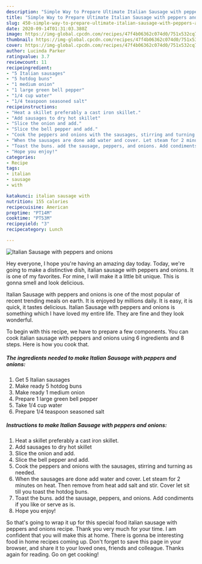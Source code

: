 ```yaml
---
description: "Simple Way to Prepare Ultimate Italian Sausage with peppers and onions"
title: "Simple Way to Prepare Ultimate Italian Sausage with peppers and onions"
slug: 450-simple-way-to-prepare-ultimate-italian-sausage-with-peppers-and-onions
date: 2020-09-14T01:31:03.380Z
image: https://img-global.cpcdn.com/recipes/47f4b06362c074d0/751x532cq70/italian-sausage-with-peppers-and-onions-recipe-main-photo.jpg
thumbnail: https://img-global.cpcdn.com/recipes/47f4b06362c074d0/751x532cq70/italian-sausage-with-peppers-and-onions-recipe-main-photo.jpg
cover: https://img-global.cpcdn.com/recipes/47f4b06362c074d0/751x532cq70/italian-sausage-with-peppers-and-onions-recipe-main-photo.jpg
author: Lucinda Parker
ratingvalue: 3.7
reviewcount: 11
recipeingredient:
- "5 Italian sausages"
- "5 hotdog buns"
- "1 medium onion"
- "1 large green bell pepper"
- "1/4 cup water"
- "1/4 teaspoon seasoned salt"
recipeinstructions:
- "Heat a skillet preferably a cast iron skillet."
- "Add sausages to dry hot skillet"
- "Slice the onion and add."
- "Slice the bell pepper and add."
- "Cook the peppers and onions with the sausages, stirring and turning as needed."
- "When the sausages are done add water and cover. Let steam for 2 minutes on heat. Then remove from heat add salt and stir. Cover let sit till you toast the hotdog buns."
- "Toast the buns. add the sausage, peppers, and onions. Add condiments if you like or serve as is."
- "Hope you enjoy!"
categories:
- Recipe
tags:
- italian
- sausage
- with

katakunci: italian sausage with 
nutrition: 155 calories
recipecuisine: American
preptime: "PT14M"
cooktime: "PT53M"
recipeyield: "3"
recipecategory: Lunch

---
```



![Italian Sausage with peppers and onions](https://img-global.cpcdn.com/recipes/47f4b06362c074d0/751x532cq70/italian-sausage-with-peppers-and-onions-recipe-main-photo.jpg)

Hey everyone, I hope you're having an amazing day today. Today, we're going to make a distinctive dish, italian sausage with peppers and onions. It is one of my favorites. For mine, I will make it a little bit unique. This is gonna smell and look delicious.



Italian Sausage with peppers and onions is one of the most popular of recent trending meals on earth. It is enjoyed by millions daily. It is easy, it is quick, it tastes delicious. Italian Sausage with peppers and onions is something which I have loved my entire life. They are fine and they look wonderful.


To begin with this recipe, we have to prepare a few components. You can cook italian sausage with peppers and onions using 6 ingredients and 8 steps. Here is how you cook that.

<!--inarticleads1-->

##### The ingredients needed to make Italian Sausage with peppers and onions:

1. Get 5 Italian sausages
1. Make ready 5 hotdog buns
1. Make ready 1 medium onion
1. Prepare 1 large green bell pepper
1. Take 1/4 cup water
1. Prepare 1/4 teaspoon seasoned salt




<!--inarticleads2-->

##### Instructions to make Italian Sausage with peppers and onions:

1. Heat a skillet preferably a cast iron skillet.
1. Add sausages to dry hot skillet
1. Slice the onion and add.
1. Slice the bell pepper and add.
1. Cook the peppers and onions with the sausages, stirring and turning as needed.
1. When the sausages are done add water and cover. Let steam for 2 minutes on heat. Then remove from heat add salt and stir. Cover let sit till you toast the hotdog buns.
1. Toast the buns. add the sausage, peppers, and onions. Add condiments if you like or serve as is.
1. Hope you enjoy!




So that's going to wrap it up for this special food italian sausage with peppers and onions recipe. Thank you very much for your time. I am confident that you will make this at home. There is gonna be interesting food in home recipes coming up. Don't forget to save this page in your browser, and share it to your loved ones, friends and colleague. Thanks again for reading. Go on get cooking!
